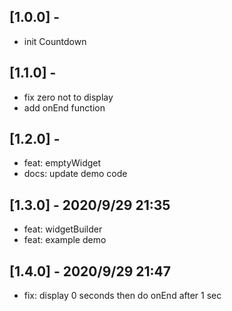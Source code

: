 ## [1.0.0] -

- init Countdown

## [1.1.0] -

- fix zero not to display
- add onEnd function

## [1.2.0] -

- feat: emptyWidget
- docs: update demo code

## [1.3.0] - 2020/9/29 21:35

- feat: widgetBuilder
- feat: example demo
## [1.4.0] - 2020/9/29 21:47
- fix: display 0 seconds then do onEnd after 1 sec

